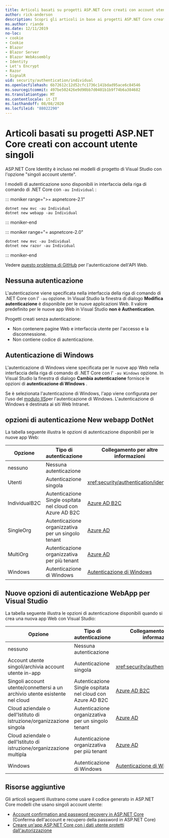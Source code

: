 ```yaml
---
title: Articoli basati su progetti ASP.NET Core creati con account utente singoli
author: rick-anderson
description: Scopri gli articoli in base ai progetti ASP.NET Core creati con singoli account utente.
ms.author: riande
ms.date: 12/11/2019
no-loc:
- cookie
- Cookie
- Blazor
- Blazor Server
- Blazor WebAssembly
- Identity
- Let's Encrypt
- Razor
- SignalR
uid: security/authentication/individual
ms.openlocfilehash: 6b72612c12d52cfc1736c141bdad95ace6c84546
ms.sourcegitcommit: 497be502426e9d90bb7d0401b1b9f74b6a384682
ms.translationtype: MT
ms.contentlocale: it-IT
ms.lasthandoff: 08/08/2020
ms.locfileid: "88022290"
---
```

# <a name="articles-based-on-aspnet-core-projects-created-with-individual-user-accounts"></a>Articoli basati su progetti ASP.NET Core creati con account utente singoli

ASP.NET Core Identity è incluso nei modelli di progetto di Visual Studio con l'opzione "singoli account utente".

I modelli di autenticazione sono disponibili in interfaccia della riga di comando di .NET Core con `-au Individual` :

::: moniker range=">= aspnetcore-2.1"

```dotnetcli
dotnet new mvc -au Individual
dotnet new webapp -au Individual
```

::: moniker-end

::: moniker range="= aspnetcore-2.0"

```dotnetcli
dotnet new mvc -au Individual
dotnet new razor -au Individual
```

::: moniker-end

Vedere [questo problema di GitHub](https://github.com/dotnet/AspNetCore/issues/5833) per l'autenticazione dell'API Web.

<a name="no"></a>

## <a name="no-authentication"></a>Nessuna autenticazione

L'autenticazione viene specificata nella interfaccia della riga di comando di .NET Core con l' `-au` opzione. In Visual Studio la finestra di dialogo **Modifica autenticazione** è disponibile per le nuove applicazioni Web. Il valore predefinito per le nuove app Web in Visual Studio **non è Authentication**.

Progetti creati senza autenticazione:

* Non contenere pagine Web e interfaccia utente per l'accesso e la disconnessione.
* Non contiene codice di autenticazione.

<a name="win"></a>

## <a name="windows-authentication"></a>Autenticazione di Windows

L'autenticazione di Windows viene specificata per le nuove app Web nella interfaccia della riga di comando di .NET Core con l' `-au Windows` opzione. In Visual Studio la finestra di dialogo **Cambia autenticazione** fornisce le opzioni di **autenticazione di Windows** .

Se è selezionata l'autenticazione di Windows, l'app viene configurata per l'uso del [modulo IIS](xref:host-and-deploy/iis/modules)per l'autenticazione di Windows. L'autenticazione di Windows è destinata ai siti Web Intranet.

## <a name="dotnet-new-webapp-authentication-options"></a>opzioni di autenticazione New webapp DotNet

La tabella seguente illustra le opzioni di autenticazione disponibili per le nuove app Web:

| Opzione | Tipo di autenticazione | Collegamento per altre informazioni |
 | ----------------- | ------------ | ---------- |
| nessuno            |  Nessuna autenticazione | | 
| Utenti      |  Autenticazione singola | <xref:security/authentication/identity>
| IndividualB2C   |  Autenticazione Single ospitata nel cloud con Azure AD B2C | [Azure AD B2C](/azure/active-directory-b2c/) |
| SingleOrg       |  Autenticazione organizzativa per un singolo tenant | [Azure AD](/azure/active-directory/develop/quickstart-v2-aspnet-core-webapp) |
| MultiOrg        |  Autenticazione organizzativa per più tenant | [Azure AD](/azure/active-directory/develop/quickstart-v2-aspnet-core-webapp) |
| Windows         |  Autenticazione di Windows | [Autenticazione di Windows](xref:security/authentication/windowsauth)

## <a name="visual-studio-new-webapp-authentication-options"></a>Nuove opzioni di autenticazione WebApp per Visual Studio

La tabella seguente illustra le opzioni di autenticazione disponibili quando si crea una nuova app Web con Visual Studio:

| Opzione | Tipo di autenticazione | Collegamento per altre informazioni |
 | ----------------- | ------------ | ---------- |
| nessuno            |  Nessuna autenticazione | | 
| Account utente singoli/archivia account utente in-app |  Autenticazione singola | <xref:security/authentication/identity> |
| Singoli account utente/connettersi a un archivio utente esistente nel cloud |  Autenticazione Single ospitata nel cloud con Azure AD B2C | [Azure AD B2C](/azure/active-directory-b2c/) |
| Cloud aziendale o dell'Istituto di istruzione/organizzazione singola  |  Autenticazione organizzativa per un singolo tenant | [Azure AD](/azure/active-directory/develop/quickstart-v2-aspnet-core-webapp) |
| Cloud aziendale o dell'Istituto di istruzione/organizzazione multipla |  Autenticazione organizzativa per più tenant | [Azure AD](/azure/active-directory/develop/quickstart-v2-aspnet-core-webapp) |
| Windows         |  Autenticazione di Windows | [Autenticazione di Windows](xref:security/authentication/windowsauth)

## <a name="additional-resources"></a>Risorse aggiuntive

Gli articoli seguenti illustrano come usare il codice generato in ASP.NET Core modelli che usano singoli account utente:

* [Account confirmation and password recovery in ASP.NET Core](xref:security/authentication/accconfirm) (Conferma dell'account e recupero della password in ASP.NET Core)
* [Creare un'app ASP.NET Core con i dati utente protetti dall'autorizzazione](xref:security/authorization/secure-data)
